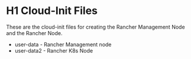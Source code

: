 # H1 Cloud-Init Files

These are the cloud-init files for creating the Rancher Management Node and the Rancher Node.

- user-data - Rancher Management node
- user-data2 - Rancher K8s Node
